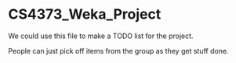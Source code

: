 # CS4373_Weka_Project

We could use this file to make a TODO list for the project.

People can just pick off items from the group as they get stuff done.
